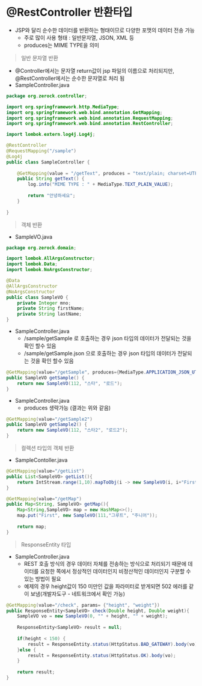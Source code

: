 # @RestController 반환타입
- JSP와 달리 순수한 데이터를 반환하는 형태이므로 다양한 포맷의 데이터 전송 가능
    - 주로 많이 사용 형태 : 일반문자열, JSON, XML 등
    - produces는 MIME TYPE을 의미
>일반 문자열 반환
- @Controller에서는 문자열 return값이 jsp 파일의 이름으로 처리되지만, @RestController에서는 순수한 문자열로 처리 됨
- SampleController.java
```java
package org.zerock.controller;

import org.springframework.http.MediaType;
import org.springframework.web.bind.annotation.GetMapping;
import org.springframework.web.bind.annotation.RequestMapping;
import org.springframework.web.bind.annotation.RestController;

import lombok.extern.log4j.Log4j;

@RestController
@RequestMapping("/sample")
@Log4j
public class SampleController {
    
    @GetMapping(value = "/getText", produces = "text/plain; charset=UTF-8")
    public String getText() {
        log.info("MIME TYPE : " + MediaType.TEXT_PLAIN_VALUE);
        
        return "안녕하세요";
    }
    
}
```
>객체 반환
- SampleVO.java
```java
package org.zerock.domain;

import lombok.AllArgsConstructor;
import lombok.Data;
import lombok.NoArgsConstructor;

@Data
@AllArgsConstructor
@NoArgsConstructor
public class SampleVO {
    private Integer mno;
    private String firstName;
    private String lastName;
}
```
- SampleController.java
    - /sample/getSample 로 호출하는 경우 json 타입의 데이터가 전달되는 것을 확인 할수 있음
    - /sample/getSample.json 으로 호출하는 경우 json 타입의 데이터가 전달되는 것을 확인 할수 있음
```java
@GetMapping(value="/getSample", produces={MediaType.APPLICATION_JSON_UTF8_VALUE, MediaType.APPLICATION_XML_VALUE})
public SampleVO getSample() {
    return new SampleVO(112, "스타", "로드");
}
```
- SampleController.java
    - produces 생략가능 (결과는 위와 같음)
```java
@GetMapping(value="/getSample2")
public SampleVO getSample2() {
    return new SampleVO(112, "스타2", "로드2");
}
```
>컬렉션 타입의 객체 반환
- SampleContoller.java
```java
@GetMapping(value="/getList")
public List<SampleVO> getList(){
    return IntStream.range(1,10).mapToObj(i -> new SampleVO(i, i+"First", i+ " Last")).collect(Collectors.toList());
}

@GetMapping(value="/getMap")
public Map<String, SampleVO> getMap(){
    Map<String,SampleVO> map = new HashMap<>();
    map.put("First", new SampleVO(111,"그루트", "주니어"));
    
    return map;
}
```
> ResponseEntity 타입
- SampleController.java
    - REST 호출 방식의 경우 데이터 자체를 전송하는 방식으로 처리되기 때문에 데이터를 요청한 쪽에서 정상적인 데이터인지 비정산적인 데이터인지 구분할 수 있는 방법이 필요
    - 예제의 경우 height값이 150 미만인 값을 파라미터로 받게되면 502 에러를 같이 보냄(개발자도구 - 네트워크에서 확인 가능)
```java
@GetMapping(value="/check", params= {"height", "weight"})
public ResponseEntity<SampleVO> check(Double height, Double weight){
    SampleVO vo = new SampleVO(0, "" + height, "" + weight);
    
    ResponseEntity<SampleVO> result = null;
    
    if(height < 150) {
        result = ResponseEntity.status(HttpStatus.BAD_GATEWAY).body(vo);
    }else {
        result = ResponseEntity.status(HttpStatus.OK).body(vo);
    }
    
    return result;
}
```